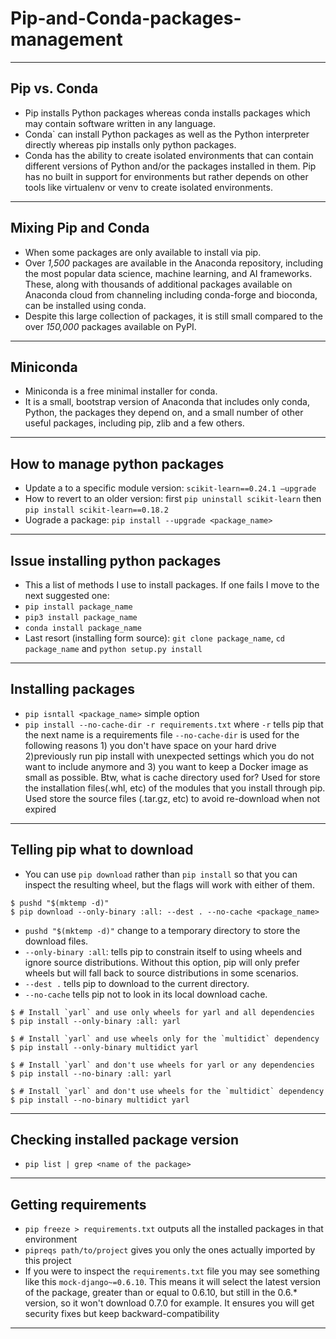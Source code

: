 # Pip-and-Conda-packages-management
***

## Pip vs. Conda
- Pip installs Python packages whereas conda installs packages which may contain software written in any language. 
- Conda` can install Python packages as well as the Python interpreter directly whereas pip installs only python packages.
- Conda has the ability to create isolated environments that can contain different versions of Python and/or the packages installed in them. Pip has no built in support for environments but rather depends on other tools like virtualenv or venv to create isolated environments. 
***

## Mixing Pip and Conda
- When some packages are only available to install via pip. 
- Over *1,500* packages are available in the Anaconda repository, including the most popular data science, machine learning, and AI frameworks. These, along with thousands of additional packages available on Anaconda cloud from channeling including conda-forge and bioconda, can be installed using conda. 
- Despite this large collection of packages, it is still small compared to the over *150,000* packages available on PyPI.
***

## Miniconda
- Miniconda is a free minimal installer for conda. 
- It is a small, bootstrap version of Anaconda that includes only conda, Python, the packages they depend on, and a small number of other useful packages, including pip, zlib and a few others. 
***

## How to manage python packages
- Update a to a specific module version: `scikit-learn==0.24.1 –upgrade`
- How to revert to an older version: first `pip uninstall scikit-learn` then `pip install scikit-learn==0.18.2`
- Uograde a package: `pip install --upgrade <package_name>`
***

## Issue installing python packages
- This a list of methods I use to install packages. If one fails I move to the next suggested one:
- `pip install package_name`
- `pip3 install package_name`
- `conda install package_name`
- Last resort (installing form source): `git clone package_name`, `cd package_name` and `python setup.py install`
***

## Installing packages
- `pip isntall <package_name>` simple option
- `pip install --no-cache-dir -r requirements.txt` where `-r` tells pip that the next name is a requirements file `--no-cache-dir` is used for the following reasons 1) you don't have space on your hard drive 2)previously run pip install with unexpected settings which you do not want to include anymore
 and 3) you want to keep a Docker image as small as possible. Btw, what is cache directory used for? Used for store the installation files(.whl, etc) of the modules that you install through pip.  Used store the source files (.tar.gz, etc) to avoid re-download when not expired
***

## Telling pip what to download
-  You can use `pip download` rather than `pip install` so that you can inspect the resulting wheel, but the flags will work with either of them.
```
$ pushd "$(mktemp -d)"
$ pip download --only-binary :all: --dest . --no-cache <package_name>
```
- `pushd "$(mktemp -d)"` change to a temporary directory to store the download files.
- `--only-binary :all`: tells pip to constrain itself to using wheels and ignore source distributions. Without this option, pip will only prefer wheels but will fall back to source distributions in some scenarios.
- `--dest .` tells pip to download to the current directory.
- `--no-cache` tells pip not to look in its local download cache.

```
$ # Install `yarl` and use only wheels for yarl and all dependencies
$ pip install --only-binary :all: yarl

$ # Install `yarl` and use wheels only for the `multidict` dependency
$ pip install --only-binary multidict yarl

$ # Install `yarl` and don't use wheels for yarl or any dependencies
$ pip install --no-binary :all: yarl

$ # Install `yarl` and don't use wheels for the `multidict` dependency
$ pip install --no-binary multidict yarl
```
***

## Checking installed package version
- `pip list | grep <name of the package>`
***

## Getting requirements
- `pip freeze > requirements.txt` outputs all the installed packages in that environment
- `pipreqs path/to/project` gives you only the ones actually imported by this project
- If you were to inspect the `requirements.txt` file you may see something like this `mock-django~=0.6.10`. This means it will select the latest version of the package, greater than or equal to 0.6.10, but still in the 0.6.* version, so it won't download 0.7.0 for example. It ensures you will get security fixes but keep backward-compatibility
***


